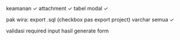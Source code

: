 keamanan ✓
attachment ✓
tabel modal ✓

pak wira:
export .sql (checkbox pas export project) varchar semua ✓ 
<!-- sebagian kolom : ganti di master_barang.php, sama nama json ada 2 : insert_data(ga isi attrid) dan update_data(isi attr id) sql bisa di internet -->






validasi required input hasil generate form
<!-- show data di dropbox ?? -->